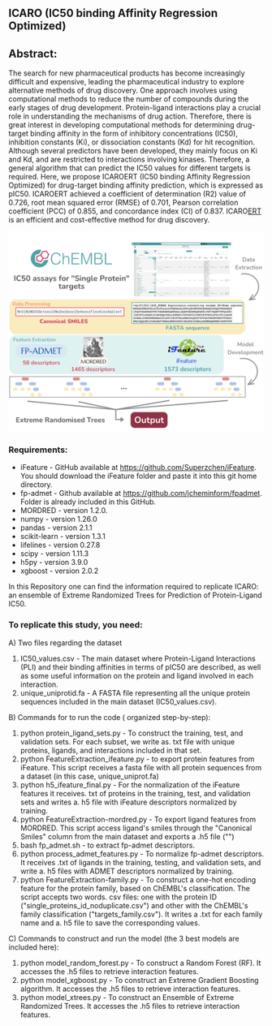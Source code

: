 ## ICARO (IC50 binding Affinity Regression Optimized)

## Abstract: 
The search for new pharmaceutical products has become increasingly difficult and expensive, leading the pharmaceutical industry to explore alternative methods of drug discovery. One approach involves using computational methods to reduce the number of compounds during the early stages of drug development. Protein-ligand interactions play a crucial role in understanding the mechanisms of drug action. Therefore, there is great interest in developing computational methods for determining drug-target binding affinity in the form of inhibitory concentrations (IC50), inhibition constants (Ki), or dissociation constants (Kd) for hit recognition. Although several predictors have been developed, they mainly focus on Ki and Kd, and are restricted to interactions involving kinases. Therefore, a general algorithm that can predict the IC50 values for different targets is required. Here, we propose ICAROERT (IC50 binding Affinity Regression Optimized) for drug-target binding affinity prediction, which is expressed as pIC50. ICAROERT achieved a coefficient of determination (R2) value of 0.726, root mean squared error (RMSE) of 0.701, Pearson correlation coefficient (PCC) of 0.855, and concordance index (CI) of 0.837. ICARO<u>ERT</u> is an efficient and cost-effective method for drug discovery.

![Graphical Abstract](Graphical_Abstract.png)⁩

### Requirements:
* iFeature - GitHub available at https://github.com/Superzchen/iFeature. You should download the iFeature folder and paste it into this git home directory.
* fp-admet - Github available at https://github.com/jcheminform/fpadmet. Folder is already included in this GitHub.
* MORDRED - version 1.2.0.
* numpy - version 1.26.0
* pandas - version 2.1.1
* scikit-learn - version 1.3.1
* lifelines - version 0.27.8
* scipy - version 1.11.3
* h5py - version 3.9.0
* xgboost - version 2.0.2


In this Repository one can find the information required to replicate ICARO: an ensemble of Extreme Randomized Trees for Prediction of Protein-Ligand IC50.

### To replicate this study, you need:
A) Two files regarding the dataset
 1) IC50_values.csv - The main dataset where Protein-Ligand Interactions (PLI) and their binding affinities in terms of pIC50 are described, as well as some useful information on the protein and ligand involved in each interaction.
 2) unique_uniprotid.fa - A FASTA file representing all the unique protein sequences included in the main dataset (IC50_values.csv).

B) Commands for to run the code ( organized step-by-step):
 1) python protein_ligand_sets.py - To construct the training, test, and validation sets. For each subset, we write as. txt file with unique proteins, ligands, and interactions included in that set.
 2) python FeatureExtraction_ifeature.py - to export protein features from iFeature. This script receives a fasta file with all protein sequences from a dataset (in this case, unique_uniprot.fa)
 3) python h5_ifeature_final.py - For the normalization of the iFeature features it receives. txt of proteins in the training, test, and validation sets and writes a. h5 file with iFeature descriptors normalized by training.
 4) python FeatureExtraction-mordred.py - To export ligand features from MORDRED. This script access ligand's smiles through the "Canonical Smiles" column from the main dataset and exports a .h5 file ("")
 5) bash fp_admet.sh - to extract fp-admet descriptors. 
 6) python process_admet_features.py - To normalize fp-admet descriptors. It receives .txt of ligands in the training, testing, and validation sets, and write a. h5 files with ADMET descriptors normalized by training.
 7) python FeatureExtraction-family.py - To construct a one-hot encoding feature for the protein family, based on ChEMBL's classification. The script accepts two words. csv files: one with the protein ID ("single_proteins_id_noduplicate.csv") and other with the ChEMBL's family classification ("targets_family.csv"). It writes a .txt for each family name and a. h5 file to save the corresponding values.

C) Commands to construct and run the model (the 3 best models are included here):
 1) python model_random_forest.py - To construct a Random Forest (RF). It accesses the .h5 files to retrieve interaction features.
 2) python model_xgboost.py - To construct an Extreme Gradient Boosting algorithm. It accesses the .h5 files to retrieve interaction features.
 3) python model_xtrees.py - To construct an Ensemble of Extreme Randomized Trees. It accesses the .h5 files to retrieve interaction features.
